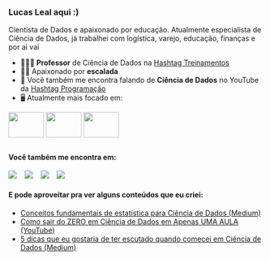 ### Lucas Leal aqui :)
Cientista de Dados e apaixonado por educação. Atualmente especialista de Ciência de Dados, já trabalhei com logística, varejo, educação, finanças e por ai vai
- 👨🏻‍💻 **Professor** de Ciência de Dados na [Hashtag Treinamentos](https://www.hashtagtreinamentos.com/)
- 🧗🏼 Apaixonado por **escalada**
- 📸 Você também me encontra falando de **Ciência de Dados** no YouTube da [Hashtag Programação](https://www.youtube.com/@HashtagProgramacao)
- 🖥️ Atualmente mais focado em:
<div align="left">
  <img align="center" width="70" height="50" src="https://cdn.jsdelivr.net/gh/devicons/devicon/icons/python/python-original.svg" target="_blank"/>
  <img align="center" width="70" height="50" src="https://cdn.jsdelivr.net/gh/devicons/devicon/icons/r/r-original.svg" target="_blank"/> 
  <img align="center" width="70" height="50" src="https://cdn.jsdelivr.net/gh/devicons/devicon/icons/lua/lua-original-wordmark.svg" target="_blank"/>
</div>      

## 

#### Você também me encontra em:
<div> 
  <a href="https://br.linkedin.com/in/lucas-leal-santos" target="_blank"><img src="https://img.shields.io/badge/linkedin-%230077B5.svg?style=for-the-badge&logo=linkedin&logoColor=white" target="_blank"></a>&nbsp;&nbsp;&nbsp; 
  <a href="https://llucaslleall.medium.com/" target="_blank"><img src="https://img.shields.io/badge/Medium-12100E?style=for-the-badge&logo=medium&logoColor=white" target="_blank"></a>&nbsp;&nbsp;&nbsp; 
  <a href="https://www.instagram.com/_llucaslleall/" target="_blank"><img src="https://img.shields.io/badge/Instagram-%23E4405F.svg?style=for-the-badge&logo=Instagram&logoColor=white"  target="_blank"></a>&nbsp;&nbsp;&nbsp;  
  <a href="https://www.youtube.com/@HashtagProgramacao" target="_blank"><img src="https://img.shields.io/badge/YouTube-FF0000?style=for-the-badge&logo=youtube&logoColor=white" target="_blank"></a>
</div>

#### E pode aproveitar pra ver alguns conteúdos que eu criei:
- <a href="https://llucaslleall.medium.com/conceitos-fundamentais-de-estat%C3%ADstica-para-ci%C3%AAncia-de-dados-945c1cc9f8c0" target="_blank">Conceitos fundamentais de estatística para Ciência de Dados (Medium)</a>
- <a href="https://www.youtube.com/watch?v=WJE4spsP-Xk&t=4317s">Como sair do ZERO em Ciência de Dados em Apenas UMA AULA (YouTube)</a>
- <a href="https://llucaslleall.medium.com/5-dicas-que-eu-gostaria-de-ter-escutado-quando-comecei-em-ci%C3%AAncia-de-dados-721735cd83c2" target="_blank">5 dicas que eu gostaria de ter escutado quando comecei em Ciência de Dados (Medium)</a>
